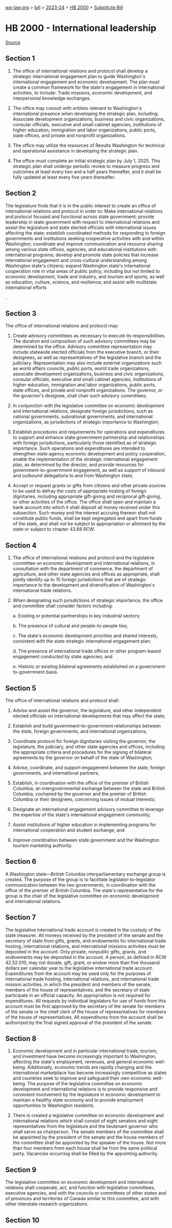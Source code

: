 [wa-law.org](/) > [bill](/bill/) > [2023-24](/bill/2023-24/) > [HB 2000](/bill/2023-24/hb/2000/) > [Substitute Bill](/bill/2023-24/hb/2000/S/)

# HB 2000 - International leadership

[Source](http://lawfilesext.leg.wa.gov/biennium/2023-24/Pdf/Bills/House%20Bills/2000-S.pdf)

## Section 1
1. The office of international relations and protocol shall develop a strategic international engagement plan to guide Washington's international engagement and economic development. The plan must create a common framework for the state's engagement in international activities, to include: Trade missions, economic development, and interpersonal knowledge exchanges.

2. The office may consult with entities relevant to Washington's international presence when developing the strategic plan, including: Associate development organizations, business and civic organizations, consular officials, executive and small cabinet agencies, institutions of higher education, immigration and labor organizations, public ports, state offices, and private and nonprofit organizations.

3. The office may utilize the resources of Results Washington for technical and operational assistance in developing the strategic plan.

4. The office must complete an initial strategic plan by July 1, 2025. This strategic plan shall undergo periodic review to measure progress and outcomes at least every two and a half years thereafter, and it shall be fully updated at least every five years thereafter.

## Section 2
The legislature finds that it is in the public interest to create an office of international relations and protocol in order to: Make international relations and protocol  focused and functional across state government; provide leadership in state government with respect to international relations and assist the legislature and state elected officials with international issues affecting the state; establish coordinated methods for responding to foreign governments and institutions seeking cooperative activities with and within Washington; coordinate and improve communication and resource sharing among various state offices, agencies, and educational institutions with international programs; develop and promote state policies that increase international engagement and cross-cultural understanding among Washington state's citizens; expand Washington state's international cooperation role in vital areas of public policy, including but not limited to economic development, trade and industry, and tourism and sports, as well as education, culture, science, and resilience; and assist with multistate international efforts

.

## Section 3
The office of international relations and protocol may:

1. Create  advisory committees as necessary to execute its responsibilities. The duration and composition of such advisory committees may be determined by the office. Advisory committee representation may include statewide elected officials from the executive branch, or their designees, as well as representatives of the legislative branch and the judiciary. Representation may also include external organizations such as  world affairs councils, public ports, world trade organizations, associate development organizations, business and civic organizations, consular officials, executive and small cabinet agencies, institutions of higher education, immigration and labor organizations, public ports, state offices, and private and nonprofit organizations. The governor, or the governor's designee, shall chair such advisory committees;

2. In conjunction with the legislative committee on economic development and international relations, designate foreign jurisdictions, such as national governments, subnational governments, and international organizations, as jurisdictions of strategic importance to Washington;

3. Establish procedures and requirements for operations and expenditures to support and enhance state government partnership and relationships with foreign jurisdictions, particularly those identified as of strategic importance. Such operations and expenditures are intended to strengthen state agency economic development and policy cooperation, enable the implementation of the strategic international engagement plan, as determined by the director, and provide resources for government-to-government engagement, as well as support of inbound and outbound delegations to and from Washington state;

4. Accept or request grants or gifts from citizens and other private sources to be used to defray the costs of appropriate hosting of foreign dignitaries, including appropriate gift-giving and reciprocal gift-giving, or other activities of the office. The office shall open and maintain a bank account into which it shall deposit all money received under this subsection. Such money and the interest accruing thereon shall not constitute public funds, shall be kept segregated and apart from funds of the state, and shall not be subject to appropriation or allotment by the state or subject to chapter 43.88 RCW.

## Section 4
1. The office of international relations and protocol and the legislative committee on economic development and international relations, in consultation with the department of commerce, the department of agriculture, and other state agencies and offices as appropriate, shall jointly identify up to 15 foreign jurisdictions that are of strategic importance to the development and diversification of Washington's international trade relations.

2. When designating such jurisdictions of strategic importance, the office and committee shall consider factors including:

    a. Existing or potential partnerships in key industrial sectors;

    b. The presence of cultural and people-to-people ties;

    c. The state's economic development priorities and shared interests, consistent with the state strategic international engagement plan;

    d. The presence of international trade offices or other program-based engagement conducted by state agencies; and

    e. Historic or existing bilateral agreements established on a government-to-government basis.

## Section 5
The office of international relations and protocol shall:

1. Advise and assist the governor, the legislature, and other independent elected officials on international developments that may affect the state;

2. Establish and build government-to-government relationships between the state, foreign governments, and international organizations;

3. Coordinate protocol for foreign dignitaries visiting the governor, the legislature, the judiciary, and other state agencies and offices, including the appropriate criteria and procedures for the signing of bilateral agreements by the governor on behalf of the state of Washington;

4. Advise, coordinate, and support engagement between the state, foreign governments, and international partners;

5. Establish, in coordination with the office of the premier of British Columbia, an intergovernmental exchange between the state and British Columbia, cochaired by the governor and the premier of British Columbia or their designees, concerning issues of mutual interests;

6. Designate an international engagement advisory committee to leverage the expertise of the state's international engagement community;

7. Assist institutions of higher education in implementing programs for international cooperation and student exchange; and

8. Improve coordination between state government and the Washington tourism marketing authority.

## Section 6
A Washington state—British Columbia interparliamentary exchange group is created. The purpose of the group is to facilitate legislator-to-legislator communication between the two governments, in coordination with the office of the premier of British Columbia. The state's representative for the group is the chair of the legislative committee on economic development and international relations.

## Section 7
The legislative international trade account is created in the custody of the state treasurer. All moneys received by the president of the senate and the secretary of state from gifts, grants, and endowments for international trade hosting, international relations, and international missions activities must be deposited in the account. Only private, nonpublic gifts, grants, and endowments may be deposited in the account. A person, as defined in RCW 42.52.010, may not donate, gift, grant, or endow more than five thousand dollars per calendar year to the legislative international trade account. Expenditures from the account may be used only for the purposes of international trade hosting, international relations, and international trade mission activities,  in which the president and members of the senate, members of the house of representatives, and the secretary of state participate in an official capacity. An appropriation is not required for expenditures. All requests by individual legislators for use of funds from this account must be first approved by the secretary of the senate for members of the senate or the chief clerk of the house of representatives for members of the house of representatives. All expenditures from the account shall be authorized by the final signed approval of  the president of the senate.

## Section 8
1. Economic development and in particular international trade, tourism, and investment have become increasingly important to Washington, affecting the state's employment, revenues, and general economic well-being. Additionally, economic trends are rapidly changing and the international marketplace has become increasingly competitive as states and countries seek to improve and safeguard their own economic well-being. The purpose of the legislative committee on economic development and international relations is to provide responsive and consistent involvement by the legislature in economic development to maintain a healthy state economy and to provide employment opportunities to Washington residents.

2. There is created a legislative committee on economic development and international relations which shall consist of eight senators and eight representatives from the legislature and the lieutenant governor who shall serve as chairperson. The senate members of the committee shall be appointed by the president of the senate and the house members of the committee shall be appointed by the speaker of the house. Not more than four members from each house shall be from the same political party. Vacancies occurring shall be filled by the appointing authority.

## Section 9
The legislative committee on economic development and international relations shall cooperate, act, and function with legislative committees, executive agencies, and with the councils or committees of other states and of provinces and territories of Canada similar to this committee, and with other interstate research organizations.

## Section 10